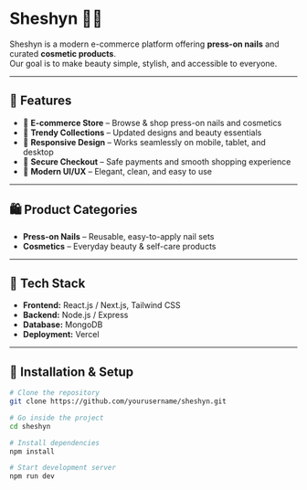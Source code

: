 # Sheshyn 💅✨
Sheshyn is a modern e-commerce platform offering **press-on nails** and curated **cosmetic products**.  
Our goal is to make beauty simple, stylish, and accessible to everyone.

---

## 🌸 Features
- 🛒 **E-commerce Store** – Browse & shop press-on nails and cosmetics  
- 🎨 **Trendy Collections** – Updated designs and beauty essentials  
- 📱 **Responsive Design** – Works seamlessly on mobile, tablet, and desktop  
- 🔐 **Secure Checkout** – Safe payments and smooth shopping experience  
- 🌙 **Modern UI/UX** – Elegant, clean, and easy to use  

---

## 🛍️ Product Categories
- **Press-on Nails** – Reusable, easy-to-apply nail sets  
- **Cosmetics** – Everyday beauty & self-care products  

---

## 🚀 Tech Stack
- **Frontend:** React.js / Next.js, Tailwind CSS  
- **Backend:** Node.js / Express  
- **Database:** MongoDB
- **Deployment:** Vercel   

---

## 📂 Installation & Setup
```bash
# Clone the repository
git clone https://github.com/yourusername/sheshyn.git

# Go inside the project
cd sheshyn

# Install dependencies
npm install

# Start development server
npm run dev
